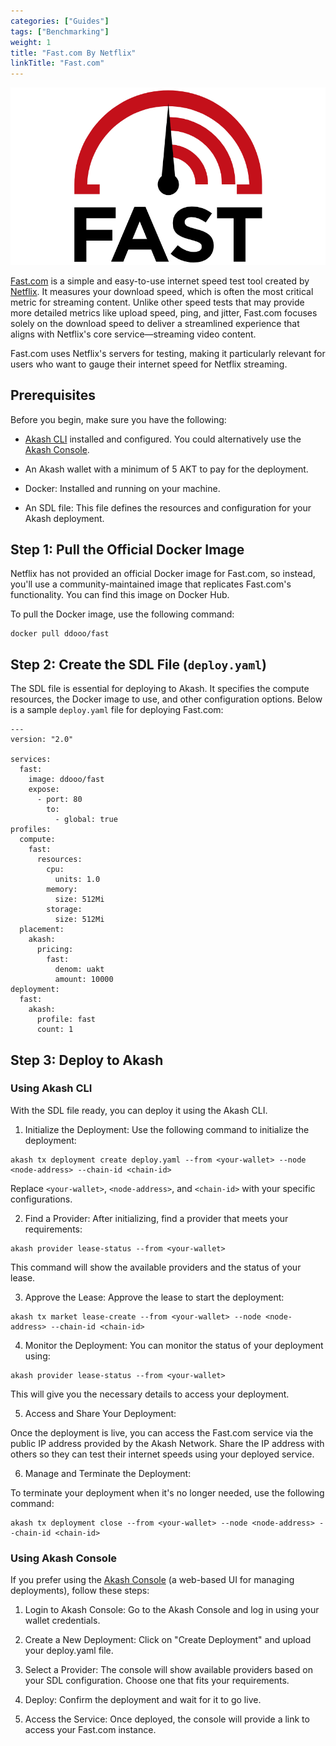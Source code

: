```yaml
---
categories: ["Guides"]
tags: ["Benchmarking"]
weight: 1
title: "Fast.com By Netflix"
linkTitle: "Fast.com"
---
```


![](../../../assets/fast-logo.png)

[Fast.com](https://fast.com) is a simple and easy-to-use internet speed test tool created by[ Netflix](https://netflix.com). It measures your download speed, which is often the most critical metric for streaming content. Unlike other speed tests that may provide more detailed metrics like upload speed, ping, and jitter, Fast.com focuses solely on the download speed to deliver a streamlined experience that aligns with Netflix's core service—streaming video content.

Fast.com uses Netflix's servers for testing, making it particularly relevant for users who want to gauge their internet speed for Netflix streaming.

## Prerequisites

Before you begin, make sure you have the following:

- [Akash CLI](/docs/getting-started/quickstart-guides/akash-cli/) installed and configured. You could alternatively use the [Akash Console](https://console.akash.network/deployments). 

- An Akash wallet with a minimum of 5 AKT to pay for the deployment.

- Docker: Installed and running on your machine. 

- An SDL file: This file defines the resources and configuration for your Akash deployment.

## Step 1: Pull the Official Docker Image

Netflix has not provided an official Docker image for Fast.com, so instead, you'll use a community-maintained image that replicates Fast.com's functionality. You can find this image on Docker Hub.

To pull the Docker image, use the following command:

```
docker pull ddooo/fast
```

## Step 2: Create the SDL File (`deploy.yaml`)

The SDL file is essential for deploying to Akash. It specifies the compute resources, the Docker image to use, and other configuration options. Below is a sample `deploy.yaml` file for deploying Fast.com:

```
---
version: "2.0"

services:
  fast:
    image: ddooo/fast
    expose:
      - port: 80
        to:
          - global: true
profiles:
  compute:
    fast:
      resources:
        cpu:
          units: 1.0
        memory:
          size: 512Mi
        storage:
          size: 512Mi
  placement:
    akash:
      pricing:
        fast:
          denom: uakt
          amount: 10000
deployment:
  fast:
    akash:
      profile: fast
      count: 1
```

## Step 3: Deploy to Akash 

### Using Akash CLI

With the SDL file ready, you can deploy it using the Akash CLI.

1. Initialize the Deployment: Use the following command to initialize the deployment:

```
akash tx deployment create deploy.yaml --from <your-wallet> --node <node-address> --chain-id <chain-id>
```

Replace `<your-wallet>`, `<node-address>`, and `<chain-id>` with your specific configurations.

2. Find a Provider: After initializing, find a provider that meets your requirements:

```
akash provider lease-status --from <your-wallet>
```

This command will show the available providers and the status of your lease.

3. Approve the Lease: Approve the lease to start the deployment:

```
akash tx market lease-create --from <your-wallet> --node <node-address> --chain-id <chain-id>
```

4. Monitor the Deployment: You can monitor the status of your deployment using:

```
akash provider lease-status --from <your-wallet>
```
This will give you the necessary details to access your deployment.

5. Access and Share Your Deployment:

Once the deployment is live, you can access the Fast.com service via the public IP address provided by the Akash Network. Share the IP address with others so they can test their internet speeds using your deployed service.

6. Manage and Terminate the Deployment:

To terminate your deployment when it's no longer needed, use the following command:

```
akash tx deployment close --from <your-wallet> --node <node-address> --chain-id <chain-id>
```

### Using Akash Console

If you prefer using the [Akash Console](https://console.akash.network/) (a web-based UI for managing deployments), follow these steps:

1. Login to Akash Console: Go to the Akash Console and log in using your wallet credentials.

2. Create a New Deployment: Click on "Create Deployment" and upload your deploy.yaml file.

3. Select a Provider: The console will show available providers based on your SDL configuration. Choose one that fits your requirements.

4. Deploy: Confirm the deployment and wait for it to go live.

5. Access the Service: Once deployed, the console will provide a link to access your Fast.com instance.


